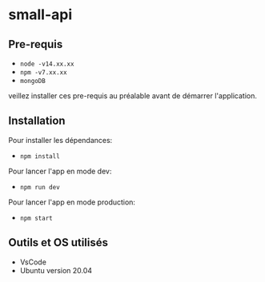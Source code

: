 # small-api

## Pre-requis

- `node -v14.xx.xx`
- `npm -v7.xx.xx`
- `mongoDB`

veillez installer ces pre-requis au préalable avant de démarrer l'application.

## Installation

Pour installer les dépendances:

- `npm install`

Pour lancer l'app en mode dev:

- `npm run dev`

Pour lancer l'app en mode production:

- `npm start`

## Outils et OS utilisés

- VsCode
- Ubuntu version 20.04
